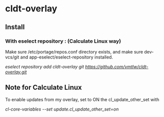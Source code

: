 # cldt-overlay

## Install

### With eselect repository : (Calculate Linux way)

Make sure /etc/portage/repos.conf directory exists, and make sure dev-vcs/git and app-eselect/eselect-repository installed.

*eselect repository add cldt-overlay git https://github.com/vmtlw/cldt-overlay.git*

## Note for Calculate Linux

To enable updates from my overlay, set to ON the cl_update_other_set with

*cl-core-variables --set update.cl_update_other_set=on*
